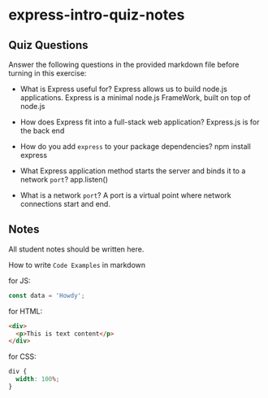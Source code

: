 # express-intro-quiz-notes

## Quiz Questions

Answer the following questions in the provided markdown file before turning in this exercise:

- What is Express useful for?
  Express allows us to build node.js applications. Express is a minimal node.js FrameWork, built on top of node.js

- How does Express fit into a full-stack web application?
  Express.js is for the back end

- How do you add `express` to your package dependencies?
  npm install express

- What Express application method starts the server and binds it to a network `port`?
  app.listen()

- What is a network `port`?
  A port is a virtual point where network connections start and end.

## Notes

All student notes should be written here.

How to write `Code Examples` in markdown

for JS:

```javascript
const data = 'Howdy';
```

for HTML:

```html
<div>
  <p>This is text content</p>
</div>
```

for CSS:

```css
div {
  width: 100%;
}
```
